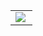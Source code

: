 <table width="100%"  border="0" cellpadding="0" cellspacing="0">
  <tr>
    <td align="center">
      <img align="left" src="https://github-readme-stats.vercel.app/api?username=crazy0x70&show_icons=true&theme=dracula" />
    </td>
  </tr>
</table>
